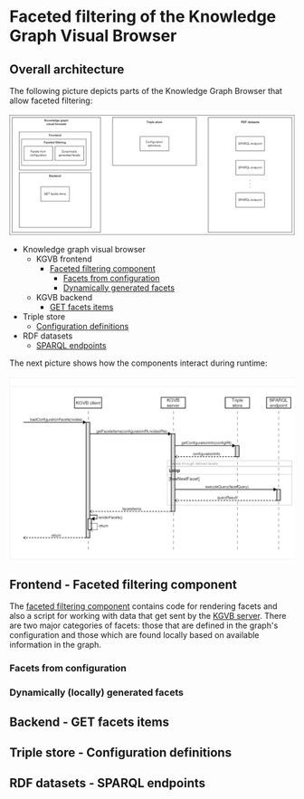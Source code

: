 # Faceted filtering of the Knowledge Graph Visual Browser
## Overall architecture
The following picture depicts parts of the Knowledge Graph Browser that allow faceted filtering:  <br><br>
![Faceted filtering architecture](/faceted_filtering_architecture.png)

- Knowledge graph visual browser
  - KGVB frontend
    - [Faceted filtering component](#faceted-filtering-component)
      - [Facets from configuration](#facets-from-configuration)
      - [Dynamically generated facets](#dynamically-generated-facets)
  - KGVB backend
    - [GET facets items](get-facets-items)
- Triple store
  - [Configuration definitions](#configuration-definitions)
- RDF datasets
  - [SPARQL endpoints](#sparql-endpoints)

The next picture shows how the components interact during runtime:  <br><br>
![Sequence diagram](/configuration_facets_sequence_diagram.png)

<a id="faceted-filtering-component"></a>
## Frontend - Faceted filtering component
The [faceted filtering component](https://github.com/JiriResler/knowledge-graph-browser-frontend/tree/master/src/component/faceted-filtering) contains code for rendering facets and also a script for working with data that get sent by the [KGVB server](#get-facets-items). There are two major categories of facets: those that are defined in the graph's configuration and those which are found locally based on available information in the graph.

<a id="facets-from-configuration"></a>
### Facets from configuration


<a id="dynamically-generated-facets"></a>
### Dynamically (locally) generated facets


<a id="get-facets-items"></a>
## Backend - GET facets items


<a id="configuration-definitions"></a>
## Triple store - Configuration definitions


<a id="sparql-endpoints"></a>
## RDF datasets - SPARQL endpoints
